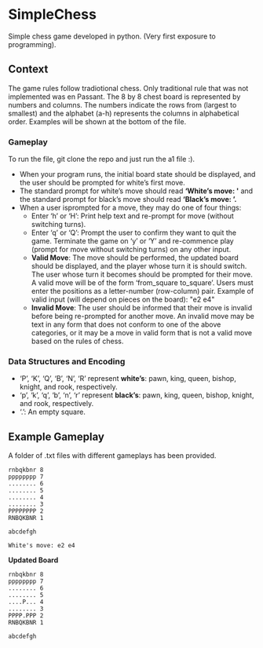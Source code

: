 # SimpleChess
Simple chess game developed in python. (Very first exposure to programming). 

## Context
The game rules follow tradiotional chess. Only traditional rule that was not implemented was en Passant. The 8 by 8 chest board is represented by numbers and columns. The numbers indicate the rows from (largest to smallest) and the alphabet (a-h) represents the columns in alphabetical order. Examples will be shown at the bottom of the file. 

### Gameplay
To run the file, git clone the repo and just run the a1 file :). 

- When your program runs, the initial board state should be displayed, and the user should be prompted for white’s first move.
- The standard prompt for white’s move should read **‘White’s move: '** and the standard prompt for black’s move should read **‘Black’s move: ’.**
- When a user isprompted for a move, they may do one of four things:
  - Enter ‘h’ or ‘H’: Print help text and re-prompt for move (without switching turns).
  - Enter ‘q’ or ‘Q’: Prompt the user to confirm they want to quit the game. Terminate the game on ‘y’ or ‘Y’ and re-commence play (prompt for move without switching turns) on any other input.
  - **Valid Move**: The move should be performed, the updated board should be displayed, and the player whose turn it is should switch. The user whose turn it becomes should be prompted for their move. A valid move will be of the form ‘from_square to_square’. Users must enter the positions as a letter-number (row-column) pair. Example of valid input (will depend on pieces on the board): "e2 e4" 
  - **Invalid Move**: The user should be informed that their move is invalid before being re-prompted for another move. An invalid move may be text in any form that does not conform to one of the above categories, or it may be a move in valid form that is not a valid move based
on the rules of chess.

### Data Structures and Encoding
- ‘P’, ‘K’, ‘Q’, ‘B’, ‘N’, ‘R’ represent **white’s**: pawn, king, queen, bishop, knight, and rook, respectively.
- ‘p’, ‘k’, ‘q’, ‘b’, ‘n’, ‘r’ represent **black’s**: pawn, king, queen, bishop, knight, and rook, respectively.
- ‘.’: An empty square.

## Example Gameplay
A folder of .txt files with different gameplays has been provided.
```
rnbqkbnr 8
pppppppp 7
........ 6
........ 5
........ 4
........ 3
PPPPPPPP 2
RNBQKBNR 1

abcdefgh

White's move: e2 e4
```
**Updated Board**
```
rnbqkbnr 8
pppppppp 7
........ 6
........ 5
....P... 4
........ 3
PPPP.PPP 2
RNBQKBNR 1

abcdefgh
```

